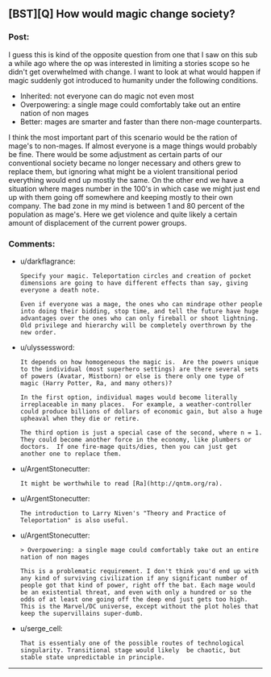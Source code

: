 ## [BST][Q] How would magic change society?

### Post:

I guess this is kind of the opposite question from one that I saw on this sub a while ago where the op was interested in limiting a stories scope so he didn't get overwhelmed with change. I want to look at what would happen if magic suddenly got introduced to humanity under the following conditions.

* Inherited: not everyone can do magic not even most
* Overpowering: a single mage could comfortably take out an entire nation of non mages
* Better: mages are smarter and faster than there non-mage counterparts.

I think the most important part of this scenario would be the ration of mage's to non-mages. If almost everyone is a mage things would probably be fine. There would be some adjustment as certain parts of our conventional society became no longer necessary and others grew to replace them, but ignoring what might be a violent transitional period everything would end up mostly the same.  On the other end we have a situation where mages number in the 100's in which case we might just end up with them going off somewhere and keeping mostly to their own company. The bad zone in my mind is between 1 and 80 percent of the population as mage's. Here we get violence and quite likely a certain amount of displacement of the current power groups.

### Comments:

- u/darkflagrance:
  ```
  Specify your magic. Teleportation circles and creation of pocket dimensions are going to have different effects than say, giving everyone a death note.

  Even if everyone was a mage, the ones who can mindrape other people into doing their bidding, stop time, and tell the future have huge advantages over the ones who can only fireball or shoot lightning. Old privilege and hierarchy will be completely overthrown by the new order.
  ```

- u/ulyssessword:
  ```
  It depends on how homogeneous the magic is.  Are the powers unique to the individual (most superhero settings) are there several sets of powers (Avatar, Mistborn) or else is there only one type of magic (Harry Potter, Ra, and many others)?  

  In the first option, individual mages would become literally irreplaceable in many places.  For example, a weather-controller could produce billions of dollars of economic gain, but also a huge upheaval when they die or retire.  

  The third option is just a special case of the second, where n = 1.  They could become another force in the economy, like plumbers or doctors.  If one fire-mage quits/dies, then you can just get another one to replace them.
  ```

- u/ArgentStonecutter:
  ```
  It might be worthwhile to read [Ra](http://qntm.org/ra).
  ```

- u/ArgentStonecutter:
  ```
  The introduction to Larry Niven's "Theory and Practice of Teleportation" is also useful.
  ```

- u/ArgentStonecutter:
  ```
  > Overpowering: a single mage could comfortably take out an entire nation of non mages

  This is a problematic requirement. I don't think you'd end up with any kind of surviving civilization if any significant number of people got that kind of power, right off the bat. Each mage would be an existential threat, and even with only a hundred or so the odds of at least one going off the deep end just gets too high. This is the Marvel/DC universe, except without the plot holes that keep the supervillains super-dumb.
  ```

- u/serge_cell:
  ```
  That is essentialy one of the possible routes of technological singularity. Transitional stage would likely  be chaotic, but stable state unpredictable in principle.
  ```

---

